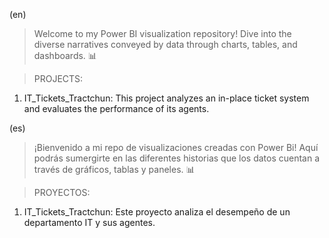 (en)

> Welcome to my Power BI visualization repository! Dive into the diverse narratives conveyed by data through charts, tables, and dashboards. 📊

> PROJECTS:

1. IT_Tickets_Tractchun: This project analyzes an in-place ticket system and evaluates the performance of its agents.



(es)

> ¡Bienvenido a mi repo de visualizaciones creadas con Power Bi! Aquí podrás sumergirte en las diferentes historias que los datos cuentan a través de gráficos, tablas y paneles. 📊

> PROYECTOS:

1. IT_Tickets_Tractchun: Este proyecto analiza el desempeño de un departamento IT y sus agentes.